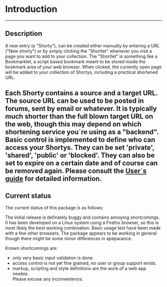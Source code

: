 # Introduction
-----

## Description  

A new entry (a "Shorty"), can be created either manually by entering a URL ("New shorty") or by simply clicking the "Shortlet" whenever you visit a page you want to add to your collection. The "Shortlet" is something like a Bookmarklet, a script based bookmark meant to be stored inside the bookmark area of your web browser. When clicked, the currently open page will be added to your collection of Shortys, including a practical shortened URL.


Each Shorty contains a source and a target URL. The source URL can be used to be posted in forums, sent by email or whatever. It is typically much shorter than the full blown target URL on the web, though this may depend on which shortening service you´re using as a "backend". Basic control is implemented to define who can access your Shortys. They can be set 'private', 'shared', 'public' or 'blocked'. They can also be set to expire on a certain date and of course can be removed again. Please consult the [User´s guide](shorty_user.md) for detailed information.
-----

## Current status  

The current status of this package is as follows:


The initial release is definately buggy and contains annoying shortcomings. It has been developed on a Linux system using a Firefox browser, so this is most likely the best working combination. Basic usage test have been made with a few other browsers. The package appears to be working in general though there might be some minor differences in apeparance.


Known shortcomings are:

* only very basic input validation is done.  
* access control is not yet fine grained, no user or group support exists.  
* markup, scripting and style definitions are the work of a web app newbie.  
Please excuse any inconvenience.
